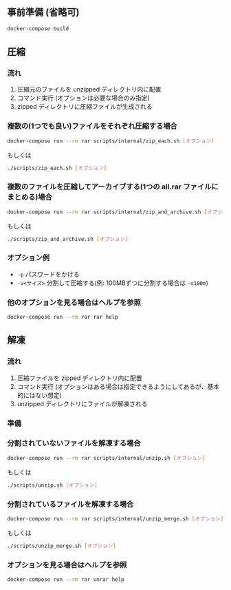 ## 事前準備 (省略可)
```sh
docker-compose build
```

## 圧縮
### 流れ
1. 圧縮元のファイルを unzipped ディレクトリ内に配置
1. コマンド実行 (オプションは必要な場合のみ指定)
1. zipped ディレクトリに圧縮ファイルが生成される

### 複数の(1つでも良い)ファイルをそれぞれ圧縮する場合
```sh
docker-compose run --rm rar scripts/internal/zip_each.sh [オプション]
```
もしくは
```sh
./scripts/zip_each.sh [オプション]
```

### 複数のファイルを圧縮してアーカイブする(1つの all.rar ファイルにまとめる)場合
```sh
docker-compose run --rm rar scripts/internal/zip_and_archive.sh [オプション]
```
もしくは
```sh
./scripts/zip_and_archive.sh [オプション]
```

### オプション例
* `-p` パスワードをかける
* `-v<サイズ>` 分割して圧縮する(例: 100MBずつに分割する場合は `-v100m`)

### 他のオプションを見る場合はヘルプを参照
```sh
docker-compose run --rm rar rar help
```

## 解凍
### 流れ
1. 圧縮ファイルを zipped ディレクトリ内に配置
1. コマンド実行 (オプションはある場合は指定できるようにしてあるが、基本的にはない想定)
1. unzipped ディレクトリにファイルが解凍される
### 準備

### 分割されていないファイルを解凍する場合
```sh
docker-compose run --rm rar scripts/internal/unzip.sh [オプション]
```
もしくは
```sh
./scripts/unzip.sh [オプション]
```

### 分割されているファイルを解凍する場合
```sh
docker-compose run --rm rar scripts/internal/unzip_merge.sh [オプション]
```
もしくは
```sh
./scripts/unzip_merge.sh [オプション]
```

### オプションを見る場合はヘルプを参照
```sh
docker-compose run --rm rar unrar help
```
